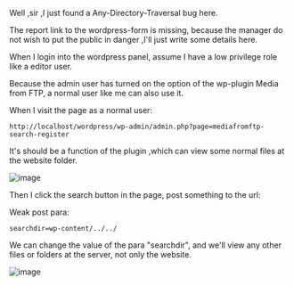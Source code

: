 Well ,sir ,I just found a Any-Directory-Traversal bug here.

The report link to the wordpress-form is missing, because the manager do not wish to put the public in danger ,I'll just write some details here.

When I login into the wordpress panel, assume I have a low privilege role like a editor user.

Because the admin user has turned on the option of the wp-plugin Media from FTP, a normal user like me can also use it.

When I visit the page as a normal user:

```
http://localhost/wordpress/wp-admin/admin.php?page=mediafromftp-search-register
```

It's should be a function of the plugin ,which can view some normal files at the website folder.

![image](https://raw.githubusercontent.com/d4wner/Vulnerabilities-Report/master/pic/media-from-ftp/search.png)

Then I click the search button in the page, post something to the url:

Weak post para:

```
searchdir=wp-content/../../
```

We can change the value of the para "searchdir", and we'll view any other files or folders at the server, not only the website.

![image](https://raw.githubusercontent.com/d4wner/Vulnerabilities-Report/master/pic/media-from-ftp/dir.png)
